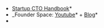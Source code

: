 * [Startup CTO Handbook](https://github.com/ZachGoldberg/Startup-CTO-Handbook/blob/main/StartupCTOHandbook.md#the-author)*
* _Founder Space: [Youtube](https://www.youtube.com/@CaptainHoffman/playlists)* + [Blog](https://www.foundersspace.com/tech/startup-infrastructure/)*
* 